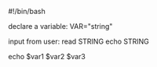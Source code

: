 #!/bin/bash

declare a variable:
VAR="string"

input from user:
read STRING
echo STRING

echo $var1 $var2 $var3